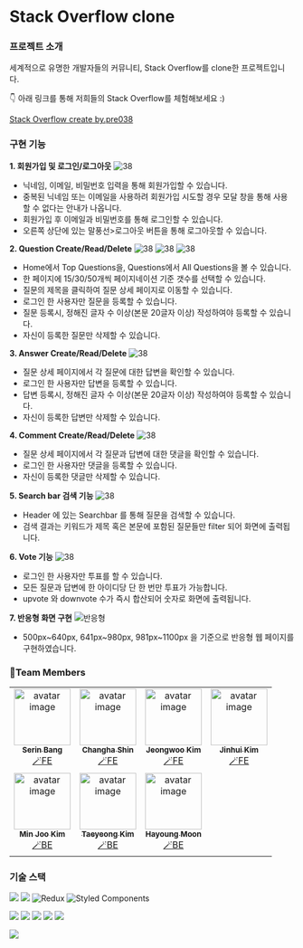 # Stack Overflow clone

### 프로젝트 소개

세계적으로 유명한 개발자들의 커뮤니티, Stack Overflow를 clone한 프로젝트입니다.

👇 아래 링크를 통해 저희들의 Stack Overflow를 체험해보세요 :)

[Stack Overflow create by.pre038](http://pre-project-038-client.s3-website.ap-northeast-2.amazonaws.com)

### 구현 기능

**1. 회원가입 및 로그인/로그아웃**
![38](https://k.kakaocdn.net/dn/bYVy2D/btrQEJs2dsl/c3Bdy1JOWfIzLYOZ69cpnK/img.gif)

- 닉네임, 이메일, 비밀번호 입력을 통해 회원가입할 수 있습니다.
- 중복된 닉네임 또는 이메일을 사용하려 회원가입 시도할 경우 모달 창을 통해 사용할 수 없다는 안내가 나옵니다.
- 회원가입 후 이메일과 비밀번호를 통해 로그인할 수 있습니다.
- 오른쪽 상단에 있는 말풍선>로그아웃 버튼을 통해 로그아웃할 수 있습니다.

**2. Question Create/Read/Delete**
![38](https://k.kakaocdn.net/dn/bzqyBF/btrQDGctOcT/hVFGBq8jq0CD88sbqvyXKk/img.gif)
![38](https://k.kakaocdn.net/dn/99LGw/btrQz55ATVV/NGSkdk5lnFp44OdDsTb5n1/img.gif)
![38](https://k.kakaocdn.net/dn/xsbd1/btrQyWnmDFK/rkwEXa6KlKpYFDitoGsdN1/img.gif)

- Home에서 Top Questions을, Questions에서 All Questions을 볼 수 있습니다.
- 한 페이지에 15/30/50개씩 페이지네이션 기준 갯수를 선택할 수 있습니다.
- 질문의 제목을 클릭하여 질문 상세 페이지로 이동할 수 있습니다.
- 로그인 한 사용자만 질문을 등록할 수 있습니다.
- 질문 등록시, 정해진 글자 수 이상(본문 20글자 이상) 작성하여야 등록할 수 있습니다.
- 자신이 등록한 질문만 삭제할 수 있습니다.

**3. Answer Create/Read/Delete**
![38](https://k.kakaocdn.net/dn/CIa0S/btrQDk1OQ6U/sAHvb4RTcM0IqVMD27BMqK/img.gif)

- 질문 상세 페이지에서 각 질문에 대한 답변을 확인할 수 있습니다.
- 로그인 한 사용자만 답변을 등록할 수 있습니다.
- 답변 등록시, 정해진 글자 수 이상(본문 20글자 이상) 작성하여야 등록할 수 있습니다.
- 자신이 등록한 답변만 삭제할 수 있습니다.

**4. Comment Create/Read/Delete**
![38](https://k.kakaocdn.net/dn/cxihG9/btrQz6Q3fKT/0ckkx7YGxnTCs2o9nXXCWK/img.gif)

- 질문 상세 페이지에서 각 질문과 답변에 대한 댓글을 확인할 수 있습니다.
- 로그인 한 사용자만 댓글을 등록할 수 있습니다.
- 자신이 등록한 댓글만 삭제할 수 있습니다.

**5. Search bar 검색 기능**
![38](https://k.kakaocdn.net/dn/brK7JL/btrQDwVogur/bBZNxLYlonCf8E1tJl0sek/img.gif)

- Header 에 있는 Searchbar 를 통해 질문을 검색할 수 있습니다.
- 검색 결과는 키워드가 제목 혹은 본문에 포함된 질문들만 filter 되어 화면에 출력됩니다.

**6. Vote 기능**
![38](https://k.kakaocdn.net/dn/3QBYC/btrQDv93X3O/aokRd7Nb5nGsIkbu98eeFK/img.gif)

- 로그인 한 사용자만 투표를 할 수 있습니다.
- 모든 질문과 답변에 한 아이디당 단 한 번만 투표가 가능합니다.
- upvote 와 downvote 수가 즉시 합산되어 숫자로 화면에 출력됩니다.

**7. 반응형 화면 구현**
![반응형](https://k.kakaocdn.net/dn/bIum4g/btrQCVnO79Y/mwL6YNsf39VakbcMq5EoZ0/img.gif)

- 500px~640px, 641px~980px, 981px~1100px 을 기준으로 반응형 웹 페이지를 구현하였습니다.

### 🌟Team Members

<table>
  <tbody>
    <tr>
    <td align="center"><a href="https://github.com/serin-B"><img src="https://avatars.githubusercontent.com/u/107970881?v=4" width="100px;" alt="avatar image"/><br /><sub><b>Serin Bang</b></sub></a><br /><a href="https://github.com/codestates-seb/seb40_pre_038/commits?author=serin-B" title="Documentation">🪄FE</a></td>
    <td align="center"><a href="https://github.com/rosenfence"><img src="https://avatars.githubusercontent.com/u/90300215?v=4" width="100px;" alt="avatar image"/><br /><sub><b>Changha Shin</b></sub></a><br /><a href="https://github.com/codestates-seb/seb40_pre_038/commits?author=rosenfence" title="Documentation">🪄FE</a></td>
    <td align="center"><a href="https://github.com/jwo0o0"><img src="https://avatars.githubusercontent.com/u/70098708?v=4" width="100px;" alt="avatar image"/><br /><sub><b>Jeongwoo Kim</b></sub></a><br /><a href="https://github.com/codestates-seb/seb40_pre_038/commits?author=jwo0o0" title="Documentation">🪄FE</a></td>
    <td align="center"><a href="https://github.com/JinhuiKim"><img src="https://avatars.githubusercontent.com/u/20276678?v=4" width="100px;" alt="avatar image"/><br /><sub><b>Jinhui Kim</b></sub></a><br /><a href="https://github.com/codestates-seb/seb40_pre_038/commits?author=JinhuiKim" title="Documentation">🪄FE</a></td>
    </tr>
    <tr>
    <td align="center"><a href="https://github.com/JadeMK"><img src="https://avatars.githubusercontent.com/u/97623334?v=4" width="100px;" alt="avatar image"/><br /><sub><b>Min Joo Kim</b></sub></a><br /><a href="https://github.com/codestates-seb/seb40_pre_038/commits?author=JadeMK" title="Documentation">🪄BE</a></td>
    <td align="center"><a href="https://github.com/gnidinger"><img src="https://avatars.githubusercontent.com/u/13742045?v=4" width="100px;" alt="avatar image"/><br /><sub><b>Taeyeong Kim</b></sub></a><br /><a href="https://github.com/codestates-seb/seb40_pre_038/commits?author=gnidinger" title="Documentation">🪄BE</a></td>
    <td align="center"><a href="https://github.com/hayoung10"><img src="https://avatars.githubusercontent.com/u/39071652?v=4" width="100px;" alt="avatar image"/><br /><sub><b>Hayoung Moon</b></sub></a><br /><a href="https://github.com/codestates-seb/seb40_pre_038/commits?author=hayoung10" title="Documentation">🪄BE</a></td>
    </tr>
  </tbody>
</table>

### 기술 스택

<img src="https://img.shields.io/badge/javascript-F7DF1E?style=for-the-badge&logo=javascript&logoColor=black"> <img src="https://img.shields.io/badge/react-61DAFB?style=for-the-badge&logo=react&logoColor=black"> ![Redux](https://img.shields.io/badge/redux-%23593d88.svg?style=for-the-badge&logo=redux&logoColor=white) ![Styled Components](https://img.shields.io/badge/styled--components-DB7093?style=for-the-badge&logo=styled-components&logoColor=white)

<img src="https://img.shields.io/badge/java-007396?style=for-the-badge&logo=java&logoColor=white"> <img src="https://img.shields.io/badge/Spring-6DB33F?style=for-the-badge&logo=Spring&logoColor=white"> <img src="https://img.shields.io/badge/Spring Boot-6DB33F?style=for-the-badge&logo=springboot&logoColor=white"> <img src="https://img.shields.io/badge/Spring Security-6DB33F?style=for-the-badge&logo=SpringSecurity&logoColor=white"> <img src="https://img.shields.io/badge/mysql-4479A1?style=for-the-badge&logo=mysql&logoColor=white">

<img src="https://img.shields.io/badge/amazonaws-232F3E?style=for-the-badge&logo=amazonaws&logoColor=white">
